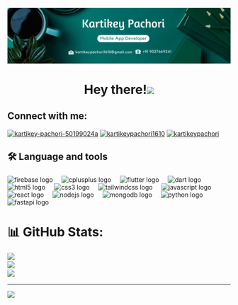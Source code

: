 ![logo](https://github.com/kartikpachori/kartikpachori/blob/main/pick.png)
<h1 align="center">Hey there!<img src="https://raw.githubusercontent.com/aemmadi/aemmadi/master/wave.gif" width="30px"></h1>

<h2 align="left">Connect with me:</h2>
<p align="left">

<a href="https://linkedin.com/in/kartikey-pachori-50199024a" target="blank"><img align="center" src="https://raw.githubusercontent.com/rahuldkjain/github-profile-readme-generator/master/src/images/icons/Social/linked-in-alt.svg" alt="kartikey-pachori-50199024a" height="27" width="36" /></a>
<a href="https://www.leetcode.com/kartikeypachori1610" target="blank"><img align="center" src="https://raw.githubusercontent.com/rahuldkjain/github-profile-readme-generator/master/src/images/icons/Social/leet-code.svg" alt="kartikeypachori1610" height="27" width="36" /></a>
<a href="https://twitter.com/kartikeypachori" target="blank"><img align="center" src="https://raw.githubusercontent.com/rahuldkjain/github-profile-readme-generator/master/src/images/icons/Social/twitter.svg" alt="kartikeypachori" height="27" width="36" /></a>

</p>

<h2 align="left">🛠 Language and tools</h2>

###

<div align="left">
  <img src="https://cdn.jsdelivr.net/gh/devicons/devicon/icons/firebase/firebase-plain-wordmark.svg" height="40" alt="firebase logo"  />
  <img width="12" />
  <img src="https://cdn.jsdelivr.net/gh/devicons/devicon/icons/cplusplus/cplusplus-original.svg" height="40" alt="cplusplus logo"  />
  <img width="12" />
  <img src="https://cdn.jsdelivr.net/gh/devicons/devicon/icons/flutter/flutter-original.svg" height="40" alt="flutter logo"  />
  <img width="12" />
  <img src="https://cdn.jsdelivr.net/gh/devicons/devicon/icons/dart/dart-original.svg" height="40" alt="dart logo"  />
  <img width="12" />
  <img src="https://cdn.jsdelivr.net/gh/devicons/devicon/icons/html5/html5-original.svg" height="40" alt="html5 logo"  />
  <img width="12" />
  <img src="https://cdn.jsdelivr.net/gh/devicons/devicon/icons/css3/css3-original.svg" height="40" alt="css3 logo"  />
  <img width="12" />
  <img src="https://cdn.jsdelivr.net/gh/devicons/devicon/icons/tailwindcss/tailwindcss-original-wordmark.svg" height="40" alt="tailwindcss logo"  />
  <img width="12" />
  <img src="https://cdn.jsdelivr.net/gh/devicons/devicon/icons/javascript/javascript-original.svg" height="40" alt="javascript logo"  />
  <img width="12" />
  <img src="https://cdn.jsdelivr.net/gh/devicons/devicon/icons/react/react-original.svg" height="40" alt="react logo"  />
  <img width="12" />
  <img src="https://cdn.jsdelivr.net/gh/devicons/devicon/icons/nodejs/nodejs-original.svg" height="40" alt="nodejs logo"  />
  <img width="12" />
  <img src="https://cdn.jsdelivr.net/gh/devicons/devicon/icons/mongodb/mongodb-original.svg" height="40" alt="mongodb logo"  />
  <img width="12" />
  <img src="https://cdn.jsdelivr.net/gh/devicons/devicon/icons/python/python-original.svg" height="40" alt="python logo"  />
  <img width="12" />
  <img src="https://cdn.jsdelivr.net/gh/devicons/devicon/icons/fastapi/fastapi-original.svg" height="40" alt="fastapi logo"  />
</div>

# 📊 GitHub Stats:
![](https://github-readme-stats.vercel.app/api?username=kartikpachori&theme=gotham&hide_border=false&border_color=58a6ff&bg_color=0D1117&include_all_commits=true&count_private=true)<br/>
![](https://github-readme-streak-stats.herokuapp.com/?user=kartikpachori&theme=gotham&hide_border=false&border_color=58a6ff&bg_color=0D1117&include_all_commits=true&count_private=true)<br/>
![](https://github-readme-stats.vercel.app/api/top-langs/?username=kartikpachori&theme=gotham&hide_border=false&border_color=58a6ff&bg_color=0D1117&include_all_commits=true&count_private=true&layout=compact)




---
[![](https://visitcount.itsvg.in/api?id=kartikpachori&icon=9&color=10)](https://visitcount.itsvg.in)
